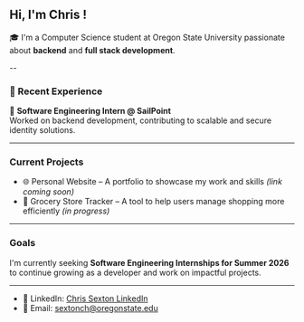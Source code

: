 ## Hi, I'm Chris !

🎓 I'm a Computer Science student at Oregon State University passionate about **backend** and **full stack development**.

--

### 💼 Recent Experience

🔧 **Software Engineering Intern @ SailPoint**  
Worked on backend development, contributing to scalable and secure identity solutions.

---

### Current Projects

- 🌐 Personal Website – A portfolio to showcase my work and skills *(link coming soon)*
- 🛒 Grocery Store Tracker – A tool to help users manage shopping more efficiently *(in progress)*

---

### Goals

I'm currently seeking **Software Engineering Internships for Summer 2026** to continue growing as a developer and work on impactful projects.

---

- 💼 LinkedIn: [Chris Sexton LinkedIn](https://www.linkedin.com/in/christopher-sexton-1071/)
- 📧 Email: sextonch@oregonstate.edu

<!--
**chrisbuild124/chrisbuild124** is a ✨ _special_ ✨ repository because its `README.md` (this file) appears on your GitHub profile.

Here are some ideas to get you started:

- 🔭 I’m currently working on ...
- 🌱 I’m currently learning ...
- 👯 I’m looking to collaborate on ...
- 🤔 I’m looking for help with ...
- 💬 Ask me about ...
- 📫 How to reach me: ...
- 😄 Pronouns: ...
- ⚡ Fun fact: ...
-->
